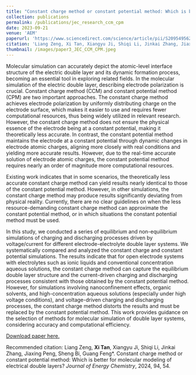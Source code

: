 ```yaml
---
title: "Constant charge method or constant potential method: Which is better for molecular modeling of electrical double layers?"
collection: publications
permalink: /publications/jec_research_ccm_cpm
date: 2023-09-21
venue: 'AEM'
paperurl: 'https://www.sciencedirect.com/science/article/pii/S2095495624001694'
citation: 'Liang Zeng, Xi Tan, Xiangyu Ji, Shiqi Li, Jinkai Zhang, Jiaxing Peng, Sheng Bi, Guang Feng*. Constant charge method or constant potential method: Which is better for molecular modeling of electrical double layers? Journal of Energy Chemistry, 2024, 94, 54.'
thumbnail: /images/paper3_JEC_CCM_CPM.jpeg
---
```

Molecular simulation can accurately depict the atomic-level interface structure of the electric double layer and its dynamic formation process, becoming an essential tool in exploring related fields. In the molecular simulation of the electric double layer, describing electrode polarization is crucial. Constant charge method (CCM) and constant potential method (CPM) are two important approaches. The constant charge method achieves electrode polarization by uniformly distributing charge on the electrode surface, which makes it easier to use and requires fewer computational resources, thus being widely utilized in relevant research. However, the constant charge method does not ensure the physical essence of the electrode being at a constant potential, making it theoretically less accurate. In contrast, the constant potential method maintains the electrode at a constant potential through dynamic changes in electrode atomic charges, aligning more closely with real conditions and yielding more accurate results. However, due to the real-time accurate solution of electrode atomic charges, the constant potential method requires nearly an order of magnitude more computational resources.

Existing work indicates that in some scenarios, the theoretically less accurate constant charge method can yield results nearly identical to those of the constant potential method. However, in other simulations, the constant charge method may produce results significantly deviating from physical reality. Currently, there are no clear guidelines on when the less resource-demanding constant charge method can approximate the constant potential method, or in which situations the constant potential method must be used.

In this study, we conducted a series of equilibrium and non-equilibrium simulations of charging and discharging processes driven by voltage/current for different electrode-electrolyte double layer systems. We systematically compared and analyzed the constant charge and constant potential simulations. The results indicate that for open electrode systems with electrolytes such as ionic liquids and conventional concentration aqueous solutions, the constant charge method can capture the equilibrium double layer structure and the current-driven charging and discharging processes consistent with those obtained by the constant potential method. However, for simulations involving nanoconfinement effects, organic solvents, and high-concentration aqueous solutions (especially under high voltage conditions), and voltage-driven charging and discharging processes, the constant charge method distorts the results and must be replaced by the constant potential method. This work provides guidance on the selection of methods for molecular simulation of double layer systems, considering accuracy and computational efficiency.

[Download paper here.](https://www.sciencedirect.com/science/article/pii/S2095495624001694)

Recommended citation: Liang Zeng, **Xi Tan**, Xiangyu Ji, Shiqi Li, Jinkai Zhang, Jiaxing Peng, Sheng Bi, Guang Feng*. Constant charge method or constant potential method: Which is better for molecular modeling of electrical double layers? *Journal of Energy Chemistry*, 2024, 94, 54.